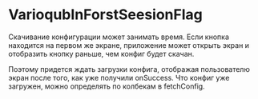 # VarioqubInForstSeesionFlag

Скачивание конфигурации может занимать время. 
Если кнопка находится на первом же экране, приложение может открыть экран и отобразить кнопку раньше, чем конфиг будет скачан. 

Поэтому придется ждать загрузки конфига, отображая пользователю экран после того, как уже получили onSuccess. Что конфиг уже загружен, можно определять по колбекам в fetchConfig.
